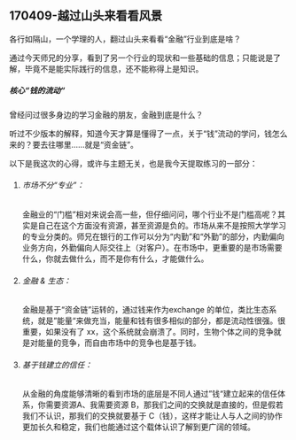 ## 170409-越过山头来看看风景

各行如隔山，一个学理的人，翻过山头来看看“金融”行业到底是啥？

通过今天师兄的分享，看到了另一个行业的现状和一些基础的信息；只能说是了解，毕竟不是能实际践行的信息，还不能称得上是知识。

##### 核心“钱的流动“

曾经问过很多身边的学习金融的朋友，金融到底是什么？

听过不少版本的解释，知道今天才算是懂得了一点，关于“钱”流动的学问，钱怎么来的？要去往哪里……就是“资金链”。

以下是我这次的心得，或许与主题无关，也是我今天提取练习的一部分：

1. ###### 市场不分“专业”：

   金融业的“门槛”相对来说会高一些，但仔细问问，哪个行业不是门槛高呢？其实是自己在这个方面没有资源，甚至资源是负的。市场从来不是按照大学学习的专业分类的。师兄在银行的工作可以分为“内勤”和“外勤”的部分，内勤偏向业务方向，外勤偏向人际交往上（对客户）。在市场中，更重要的是市场需要什么，你就去做什么，而不是你有什么，才能做什么。

2. ###### 金融 & 生态：

   金融是基于“资金链”运转的，通过钱来作为exchange 的单位，类比生态系统，就是”能量“来做充当，能量和钱有很多相似的部分，都是流动性很强。很重要，如果没有了 xx，这个系统就会崩溃了。同时，生物个体之间的竞争就是对能量的竞争，而自由市场中的竞争也是基于钱。

3. ###### 基于钱建立的信任：

   从金融的角度能够清晰的看到市场的底层是不同人通过”钱“建立起来的信任体系，你需要资源A、我需要资源 B，那我们之间的交换就是直接的，但是假若我们不认识，那我们的交换就要基于 C（钱），这样才能让人与人之间的协作更加长久和稳定，我们也能通过这个载体认识了解到更广阔的领域。
